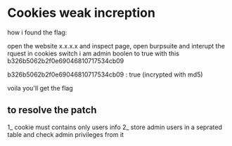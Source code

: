 
# Cookies weak increption

how i found the flag:

open the website x.x.x.x and inspect page, open burpsuite and interupt the rquest
in cookies switch i am admin boolen to true with this  b326b5062b2f0e69046810717534cb09

b326b5062b2f0e69046810717534cb09 : true (incrypted with md5)

voila you'll get the flag

## to resolve the patch

1_ cookie must contains only users info
2_ store admin users in a seprated table and check admin privileges from it